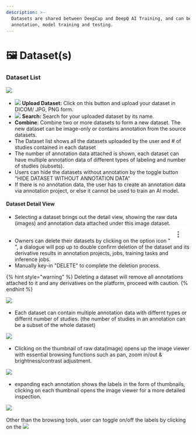 ```yaml
---
description: >-
  Datasets are shared between DeepCap and DeepQ AI Training, and can be used for
  annotation, model training and testing.
---
```


# 🖼 Dataset(s)

### Dataset List <a href="#dataset-list" id="dataset-list"></a>

![](../../.gitbook/assets/DeepCap\_Dataset\_Overview\_Example\_2.png)

* ![](https://console.deepq.ai/docs/console/.gitbook/assets/con-icon-4.png) **Upload Dataset:** Click on this button and upload your dataset in DICOM/ JPG, PNG form.
* ![](https://console.deepq.ai/docs/console/.gitbook/assets/con-icon-6.png) **Search:** Search for your uploaded dataset by its name.
* **Combine**: Combine two or more datasets to form a new dataset. The new dataset can be image-only or contains annotation from the source datasets.&#x20;
* The Dataset list shows all the datasets uploaded by the user and # of studies contained in each dataset
* The number of annotation data attached is shown, each dataset can have multiple annotation data of different types of labeling and number of studies (subsets).
* Users can hide the datasets without annotation by the toggle button "HIDE DATASET WITHOUT ANNOTATION DATA"
* If there is no annotation data, the user has to create an annotation data via annotation project, or else it cannot be used to train an AI model.

#### Dataset Detail View <a href="#dataset-detail-view" id="dataset-detail-view"></a>

* Selecting a dataset brings out the detail view, showing the raw data (images) and annotation data attached under this image dataset.
* Owners can delete their datasets by clicking on the option icon "<img src="../../.gitbook/assets/icon_option.png" alt="" data-size="line"> ", a dialogue will pop up to double confirm deletion of the dataset and its derivative results in annotation projects, jobs, training tasks and inference jobs.
* Manually key-in "DELETE" to complete the deletion process.

{% hint style="warning" %}
Deleting a dataset will remove all annotations attached to it and any derivatives on the platform, proceed with caution.
{% endhint %}

![](../../.gitbook/assets/DeepCap\_Dataset\_Detail\_scrolldown.png)

* Each dataset can contain multiple annotation data with differnt types or differnt number of studies. (the number of studies in an annotation can be a subset of the whole dataset)

![](https://console.deepq.ai/docs/console/.gitbook/assets/con-2-0-4.png)

* Clicking on the thumbnail of raw data(image) opens up the image viewer with essential browsing functions such as pan, zoom in/out & brightness/contrast adjustment.

![](../../.gitbook/assets/DeepCap\_Dataset\_Detail\_Annotation\_1.png)

* expanding each annotation shows the labels in the form of thumbnails, clicking on each thumbnail opens the image viewer for a more detailed inspection.

![](https://console.deepq.ai/docs/console/.gitbook/assets/con-2-0-6.png)

Other than the browsing tools, user can toggle on/off the labels by clicking on the ![](https://console.deepq.ai/docs/console/.gitbook/assets/con-icon-23.png)
